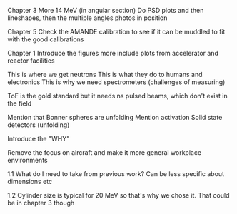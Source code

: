Chapter 3
More 14 MeV (in angular section)
Do PSD plots and then lineshapes, then the multiple angles
photos in position


Chapter 5
Check the AMANDE calibration to see if it can be muddled to fit with the good calibrations





Chapter 1
Introduce the figures more
include plots from accelerator and reactor facilities

This is where we get neutrons 
This is what they do to humans and electronics
This is why we need spectrometers (challenges of measuring)

ToF is the gold standard but it needs ns pulsed beams, which don't exist in the field

Mention that Bonner spheres are unfolding
Mention activation
Solid state detectors (unfolding)

Introduce the "WHY"

Remove the focus on aircraft and make it more general workplace environments

1.1
What do I need to take from previous work? Can be less specific about dimensions etc

1.2
Cylinder size is typical for 20 MeV so that's why we chose it. That could be in chapter 3 though

